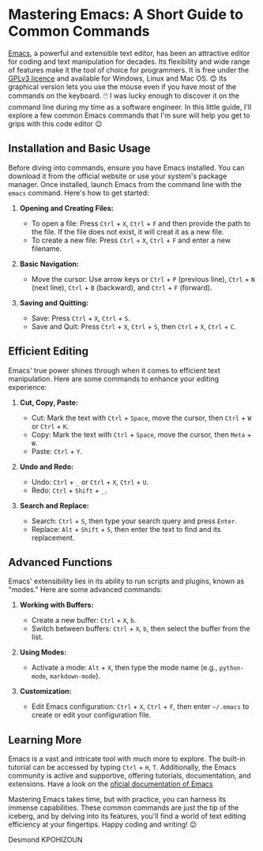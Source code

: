 # Mastering Emacs: A Short Guide to Common Commands

[Emacs](https://en.wikipedia.org/wiki/GNU_Emacs), a powerful and extensible text editor, has been an attractive editor for coding and text manipulation for decades. Its flexibility and wide range of features make it the tool of choice for programmers. It is free under the [GPLv3 licence](https://www.gnu.org/licenses/gpl-3.0.html) and available for Windows, Linux and Mac OS. 😊 Its graphical version lets you use the mouse even if you have most of the commands on the keyboard. 🖱️ I was lucky enough to discover it on the command line during my time as a software engineer. In this little guide, I'll explore a few common Emacs commands that I'm sure will help you get to grips with this code editor 😉

## Installation and Basic Usage

Before diving into commands, ensure you have Emacs installed. You can download it from the official website or use your system's package manager. Once installed, launch Emacs from the command line with the `emacs` command. Here's how to get started:

1. **Opening and Creating Files:**
   - To open a file: Press `Ctrl` + `X`, `Ctrl` + `F` and then provide the path to the file. If the file does not exist, it will creat it as a new file.
   - To create a new file: Press `Ctrl` + `X`, `Ctrl` + `F` and enter a new filename.

2. **Basic Navigation:**
   - Move the cursor: Use arrow keys or `Ctrl` + `P` (previous line), `Ctrl` + `N` (next line), `Ctrl` + `B` (backward), and `Ctrl` + `F` (forward).

3. **Saving and Quitting:**
   - Save: Press `Ctrl` + `X`, `Ctrl` + `S`.
   - Save and Quit: Press `Ctrl` + `X`, `Ctrl` + `S`, then `Ctrl` + `X`, `Ctrl` + `C`.

## Efficient Editing

Emacs' true power shines through when it comes to efficient text manipulation. Here are some commands to enhance your editing experience:

1. **Cut, Copy, Paste:**
   - Cut: Mark the text with `Ctrl` + `Space`, move the cursor, then `Ctrl` + `W` or `Ctrl` + `K`.
   - Copy: Mark the text with `Ctrl` + `Space`, move the cursor, then `Meta` + `W`.
   - Paste: `Ctrl` + `Y`.

2. **Undo and Redo:**
   - Undo: `Ctrl` + `_` or `Ctrl` + `X`, `Ctrl` + `U`.
   - Redo: `Ctrl` + `Shift` + `_`.

3. **Search and Replace:**
   - Search: `Ctrl` + `S`, then type your search query and press `Enter`.
   - Replace: `Alt` + `Shift` + `5`, then enter the text to find and its replacement.

## Advanced Functions

Emacs' extensibility lies in its ability to run scripts and plugins, known as "modes." Here are some advanced commands:

1. **Working with Buffers:**
   - Create a new buffer: `Ctrl` + `X`, `b`.
   - Switch between buffers: `Ctrl` + `X`, `b`, then select the buffer from the list.

2. **Using Modes:**
   - Activate a mode: `Alt` + `X`, then type the mode name (e.g., `python-mode`, `markdown-mode`).

3. **Customization:**
   - Edit Emacs configuration: `Ctrl` + `X`, `Ctrl` + `F`, then enter `~/.emacs` to create or edit your configuration file.

## Learning More

Emacs is a vast and intricate tool with much more to explore. The built-in tutorial can be accessed by typing `Ctrl` + `H`, `T`. Additionally, the Emacs community is active and supportive, offering tutorials, documentation, and extensions. Have a look on the [oficial documentation of Emacs](https://www.gnu.org/software/emacs/documentation.html)

Mastering Emacs takes time, but with practice, you can harness its immense capabilities. These common commands are just the tip of the iceberg, and by delving into its features, you'll find a world of text editing efficiency at your fingertips. Happy coding and writing! 😉

Desmond KPOHIZOUN 

